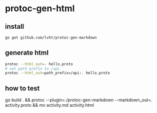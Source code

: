 # protoc-gen-html

## install

```bash
go get github.com/lvht/protoc-gen-markdown
```

## generate html

```bash
protoc --html_out=. hello.proto
# set path prefix to /api
protoc --html_out=path_prefix=/api:. hello.proto
```

## how to test 
go build . && protoc --plugin=./protoc-gen-markdown --markdown_out=. activity.proto && mv activity.md activity.html
